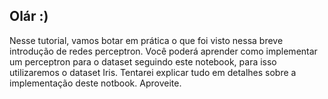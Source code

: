 ## Olár :)
Nesse tutorial, vamos botar em prática o que foi visto nessa breve introdução de redes perceptron.
Você poderá aprender como implementar um perceptron para o dataset seguindo este notebook, para isso utilizaremos o dataset Iris. 
Tentarei explicar tudo em detalhes sobre a implementação deste notbook. Aproveite.
